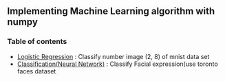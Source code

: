 ## Implementing Machine Learning algorithm with numpy

### Table of contents
* [Logistic Regression](https://github.com/jcwleo/Machine-Learning/tree/master/Logistic%20Regression) : Classify number image (2, 8) of mnist data set
* [Classification(Neural Network)](https://github.com/jcwleo/Machine-Learning/tree/master/Classification) : Classify Facial expression(use toronto faces dataset
